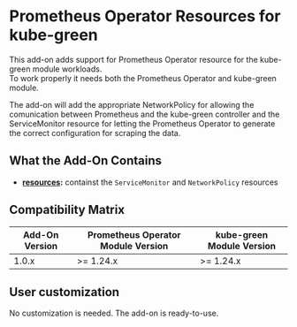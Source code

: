 # Prometheus Operator Resources for kube-green

This add-on adds support for Prometheus Operator resource for the kube-green module workloads.  
To work properly it needs both the Prometheus Operator and kube-green module.

The add-on will add the appropriate NetworkPolicy for allowing the comunication between Prometheus and the
kube-green controller and the ServiceMonitor resource for letting the Prometheus Operator to generate the correct
configuration for scraping the data.

## What the Add-On Contains

- **[resources](./resources):** containst the `ServiceMonitor` and `NetworkPolicy` resources

## Compatibility Matrix

| Add-On Version | Prometheus Operator Module Version | kube-green Module Version |
|----------------|------------------------------------|---------------------------|
| 1.0.x          | >= 1.24.x                          | >= 1.24.x                 |

## User customization

No customization is needed. The add-on is ready-to-use.
